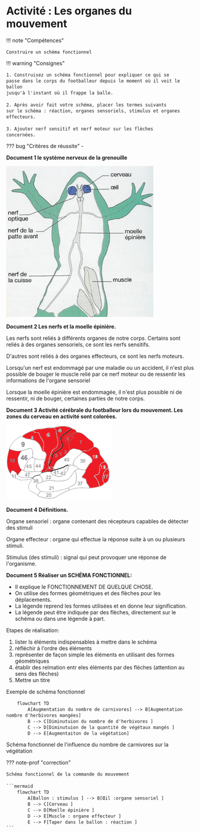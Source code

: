 # Activité : Les organes du mouvement

!!! note "Compétences"

    Construire un schéma fonctionnel 

!!! warning "Consignes"

    1. Construisez un schéma fonctionnel pour expliquer ce qui se
    passe dans le corps du footballeur depuis le moment où il voit le ballon
    jusqu'à l'instant où il frappe la balle.

    2. Après avoir fait votre schéma, placer les termes suivants
    sur le schéma : réaction, organes sensoriels, stimulus et organes
    effecteurs.

    3. Ajouter nerf sensitif et nerf moteur sur les flèches
    concernées.
    
??? bug "Critères de réussite"
    - 



**Document 1 le système nerveux de la grenouille**

![](Pictures/schemaSystNerveuxGrenouille.png)

**Document 2 Les nerfs et la moelle épinière.**

Les nerfs sont reliés à différents organes de notre corps. Certains sont
reliés à des organes sensoriels, ce sont les nerfs sensitifs.

D'autres sont reliés à des organes effecteurs, ce sont les nerfs
moteurs.

Lorsqu'un nerf est endommagé par une maladie ou un accident, il n'est
plus possible de bouger le muscle relié par ce nerf moteur ou de
ressentir les informations de l'organe sensoriel

Lorsque la moelle épinière est endommagée, il n'est plus possible ni de
ressentir, ni de bouger, certaines parties de notre corps.



**Document 3 Activité cérébrale du footballeur lors du mouvement. Les zones du cerveau en activité sont colorées.**

![](Pictures/actCerveauFoot.png)

**Document 4 Définitions.**

Organe sensoriel : organe contenant des récepteurs capables de détecter
des stimuli

Organe effecteur : organe qui effectue la réponse suite à un ou
plusieurs stimuli.

Stimulus (des stimuli) : signal qui peut provoquer une réponse de
l'organisme.


**Document 5 Réaliser un SCHÉMA FONCTIONNEL:**

- Il explique le FONCTIONNEMENT DE QUELQUE CHOSE.
- On utilise des formes géométriques et des flèches pour les déplacements.  
- La légende reprend les formes utilisées et en donne leur signification.  
- La légende peut être indiquée par des flèches, directement sur le schéma ou dans une légende à part.

Etapes de réalisation:
1. lister ls éléments indispensables à mettre dans le schéma
2. réfléchir à l'ordre des éléments
3. représenter de façon simple les éléments en utilisant des formes géométriques
4. établir des relmation entr eles éléments par des flèches (attention au sens des flèches)
5. Mettre un titre

Exemple de schéma fonctionnel
```mermaid
    flowchart TD
        A[Augmentation du nombre de carnivores] --> B[Augmentation nombre d'herbivores mangées] 
        B --> C[Diminutuion du nombre de d'herbivores ] 
        C --> D[Diminutuion de la quantité de végétaux mangés ]
        D --> E[Augmentaiton de la végétation]

```
Schéma fonctionnel de l'influence du nombre de carnivores sur la végétation

??? note-prof "correction"

    Schéma fonctionnel de la commande du mouvement

    ```mermaid
        flowchart TD
            A[Ballon : stimulus ] --> B[Œil :organe sensoriel ] 
            B --> C[Cerveau ] 
            C --> D[Moelle épinière ]
            D --> E[Muscle : organe effecteur ]
            E --> F[Taper dans le ballon : réaction ]
    ```
